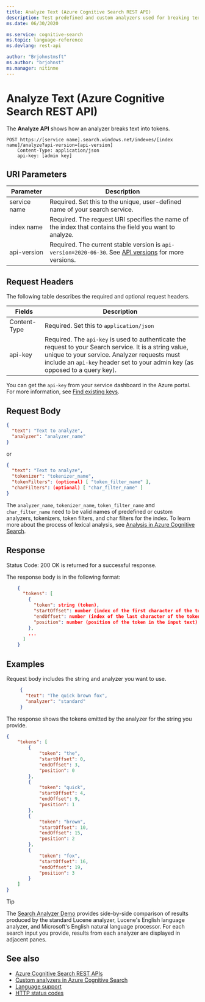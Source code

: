 ```yaml
---
title: Analyze Text (Azure Cognitive Search REST API)
description: Test predefined and custom analyzers used for breaking text into tokens during Azure Cognitive Search indexing.
ms.date: 06/30/2020

ms.service: cognitive-search
ms.topic: language-reference
ms.devlang: rest-api

author: "Brjohnstmsft"
ms.author: "brjohnst"
ms.manager: nitinme
---
```

# Analyze Text (Azure Cognitive Search REST API)

The **Analyze API** shows how an analyzer breaks text into tokens.

```http
POST https://[service name].search.windows.net/indexes/[index name]/analyze?api-version=[api-version]
    Content-Type: application/json
    api-key: [admin key]
```

 ## URI Parameters

| Parameter	  | Description  | 
|-------------|--------------|
| service name | Required. Set this to the unique, user-defined name of your search service. |
| index name  | Required. The request URI specifies the name of the index that contains the field you want to analyze.   |
| api-version | Required. The current stable version is `api-version=2020-06-30`. See [API versions](search-service-api-versions.md) for more versions. |

## Request Headers 
 The following table describes the required and optional request headers.  

|Fields              |Description      |  
|--------------------|-----------------|  
|Content-Type|Required. Set this to `application/json`|  
|api-key|Required. The `api-key` is used to authenticate the request to your Search service. It is a string value, unique to your service. Analyzer requests must include an `api-key` header set to your admin key (as opposed to a query key).|  

You can get the `api-key` from your service dashboard in the Azure portal. For more information, see [Find existing keys](/azure/search/search-security-api-keys#find-existing-keys).   

## Request Body

```json
{
  "text": "Text to analyze",
  "analyzer": "analyzer_name"
}
```  
or
```json
{
  "text": "Text to analyze",
  "tokenizer": "tokenizer_name",
  "tokenFilters": (optional) [ "token_filter_name" ],
  "charFilters": (optional) [ "char_filter_name" ]
}
```  
The `analyzer_name`, `tokenizer_name`, `token_filter_name` and `char_filter_name` need to be valid names of predefined or custom analyzers, tokenizers, token filters, and char filters for the index. To learn more about the process of lexical analysis, see [Analysis in Azure Cognitive Search](https://aka.ms/azsanalysis).


## Response  

Status Code: 200 OK is returned for a successful response.

The response body is in the following format:
```json
    {
      "tokens": [
        {
          "token": string (token),
          "startOffset": number (index of the first character of the token),
          "endOffset": number (index of the last character of the token),
          "position": number (position of the token in the input text)
        },
        ...
      ]
    }
 ```

## Examples

Request body includes the string and analyzer you want to use.
```json
     {
       "text": "The quick brown fox",
       "analyzer": "standard"
     }
```

The response shows the tokens emitted by the analyzer for the string you provide.

```json
{
    "tokens": [
        {
            "token": "the",
            "startOffset": 0,
            "endOffset": 3,
            "position": 0
        },
        {
            "token": "quick",
            "startOffset": 4,
            "endOffset": 9,
            "position": 1
        },
        {
            "token": "brown",
            "startOffset": 10,
            "endOffset": 15,
            "position": 2
        },
        {
            "token": "fox",
            "startOffset": 16,
            "endOffset": 19,
            "position": 3
        }
    ]
}
```

 > [!Tip]
 > The [Search Analyzer Demo](https://alice.unearth.ai/) provides side-by-side comparison of results produced by the standard Lucene analyzer, Lucene's English language analyzer, and Microsoft's English natural language processor. For each search input you provide, results from each analyzer are displayed in adjacent panes.
 
## See also  

+ [Azure Cognitive Search REST APIs](index.md)  
+ [Custom analyzers in Azure Cognitive Search](/azure/search/index-add-custom-analyzers)  
+ [Language support](/azure/search/index-add-language-analyzers)  
+ [HTTP status codes](http-status-codes.md) 

